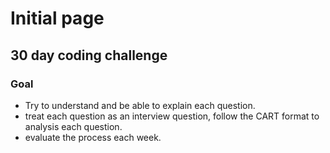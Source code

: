 # Initial page

## 30 day coding  challenge 

### Goal

* Try to understand and be able to explain each question. 
* treat each question as an interview question, follow the CART format to analysis each question. 
* evaluate the process each week.

###  

